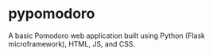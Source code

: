 # pypomodoro
A basic Pomodoro web application built using Python (Flask microframework), HTML, JS, and CSS.
